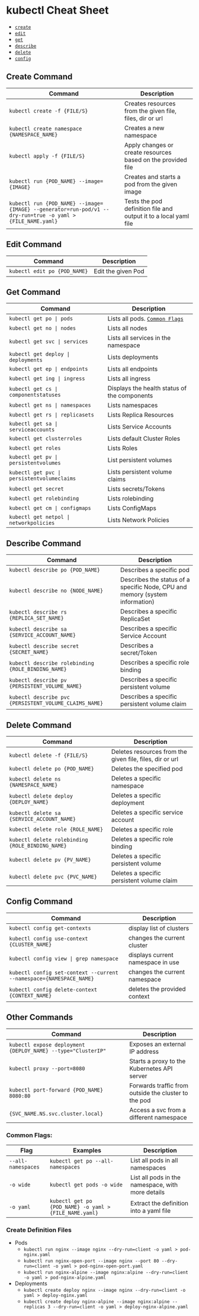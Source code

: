 # kubectl Cheat Sheet

- [`create`](#Create-Command)
- [`edit`](#Edit-Command)
- [`get`](#Get-Command)
- [`describe`](#Describe-Command)
- [`delete`](#Delete-Command)
- [`config`](#Config-Command)

## Create Command

| Command                                                                                                   | Description                                                      |
| --------------------------------------------------------------------------------------------------------- | ---------------------------------------------------------------- |
| `kubectl create -f {FILE/S}`                                                                              | Creates resources from the given file, files, dir or url         |
| `kubectl create namespace {NAMESPACE_NAME}`                                                               | Creates a new namespace                                          |
| `kubectl apply -f {FILE/S}`                                                                               | Apply changes or create resources based on the provided file     |
| `kubectl run {POD_NAME} --image={IMAGE}`                                                                  | Creates and starts a pod from the given image                    |
| `kubectl run {POD_NAME} --image={IMAGE} --generator=run-pod/v1 --dry-run=true -o yaml > {FILE_NAME.yaml}` | Tests the pod definition file and output it to a local yaml file |

## Edit Command

| Command                      | Description        |
| ---------------------------- | ------------------ |
| `kubectl edit po {POD_NAME}` | Edit the given Pod |

## Get Command

| Command                                     | Description                                     |
| ------------------------------------------- | ----------------------------------------------- |
| `kubectl get po \| pods`                    | Lists all pods. [`Common Flags`](#Common-Flags) |
| `kubectl get no \| nodes`                   | Lists all nodes                                 |
| `kubectl get svc \| services`               | Lists all services in the namespace             |
| `kubectl get deploy \| deployments`         | Lists deployments                               |
| `kubectl get ep \| endpoints`               | Lists all endpoints                             |
| `kubectl get ing \| ingress`                | Lists all ingress                               |
| `kubectl get cs \| componentstatuses`       | Displays the health status of the components    |
| `kubectl get ns \| namespaces`              | Lists namespaces                                |
| `kubectl get rs \| replicasets`             | Lists Replica Resources                         |
| `kubectl get sa \| serviceaccounts`         | Lists Service Accounts                          |
| `kubectl get clusterroles`                  | Lists default Cluster Roles                     |
| `kubectl get roles`                         | Lists Roles                                     |
| `kubectl get pv \| persistentvolumes`       | List persistent volumes                         |
| `kubectl get pvc \| persistentvolumeclaims` | Lists persistent volume claims                  |
| `kubectl get secret`                        | Lists secrets/Tokens                            |
| `kubectl get rolebinding`                   | Lists rolebinding                               |
| `kubectl get cm \| configmaps`              | Lists ConfigMaps                                |
| `kubectl get netpol \| networkpolicies`     | Lists Network Policies                          |

## Describe Command

| Command                                                | Description                                                                  |
| ------------------------------------------------------ | ---------------------------------------------------------------------------- |
| `kubectl describe po {POD_NAME}`                       | Describes a specific pod                                                     |
| `kubectl describe no {NODE_NAME}`                      | Describes the status of a specific Node, CPU and memory (system information) |
| `kubectl describe rs {REPLICA_SET_NAME}`               | Describes a specific ReplicaSet                                              |
| `kubectl describe sa {SERVICE_ACCOUNT_NAME}`           | Describes a specific Service Account                                         |
| `kubectl describe secret {SECRET_NAME}`                | Describes a secret/Token                                                     |
| `kubectl describe rolebinding {ROLE_BINDING_NAME}`     | Describes a specific role binding                                            |
| `kubectl describe pv {PERSISTENT_VOLUME_NAME}`         | Describes a specific persistent volume                                       |
| `kubectl describe pvc {PERSISTENT_VOLUME_CLAIMS_NAME}` | Describes a specific persistent volume claim                                 |

## Delete Command

| Command                                          | Description                                              |
| ------------------------------------------------ | -------------------------------------------------------- |
| `kubectl delete -f {FILE/S}`                     | Deletes resources from the given file, files, dir or url |
| `kubectl delete po {POD_NAME}`                   | Deletes the specified pod                                |
| `kubectl delete ns {NAMESPACE_NAME}`             | Deletes a specific namespace                             |
| `kubectl delete deploy {DEPLOY_NAME}`            | Deletes a specific deployment                            |
| `kubectl delete sa {SERVICE_ACCOUNT_NAME}`       | Deletes a specific service account                       |
| `kubectl delete role {ROLE_NAME}`                | Deletes a specific role                                  |
| `kubectl delete rolebinding {ROLE_BINDING_NAME}` | Deletes a specific role binding                          |
| `kubectl delete pv {PV_NAME}`                    | Deletes a specific persistent volume                     |
| `kubectl delete pvc {PVC_NAME}`                  | Deletes a specific persistent volume claim               |

## Config Command

| Command                                                             | Description                       |
| ------------------------------------------------------------------- | --------------------------------- |
| `kubectl config get-contexts`                                       | display list of clusters          |
| `kubectl config use-context {CLUSTER_NAME}`                         | changes the current cluster       |
| `kubectl config view \| grep namespace`                             | displays current namespace in use |
| `kubectl config set-context --current --namespace={NAMESPACE_NAME}` | changes the current namespace     |
| `kubectl config delete-context {CONTEXT_NAME}`                      | deletes the provided context      |

## Other Commands

| Command                                                      | Description                                          |
| ------------------------------------------------------------ | ---------------------------------------------------- |
| `kubectl expose deployment {DEPLOY_NAME} --type="ClusterIP"` | Exposes an external IP address                       |
| `kubectl proxy --port=8080`                                  | Starts a proxy to the Kubernetes API server          |
| `kubectl port-forward {POD_NAME} 8080:80`                    | Forwards traffic from outside the cluster to the pod |
| `{SVC_NAME.NS.svc.cluster.local}`                            | Access a svc from a different namespace              |

### Common Flags:

| Flag               | Examples                                               | Description                                       |
| ------------------ | ------------------------------------------------------ | ------------------------------------------------- |
| `--all-namespaces` | `kubectl get po --all-namespaces`                      | List all pods in all namespaces                   |
| `-o wide`          | `kubectl get pods -o wide`                             | List all pods in the namespace, with more details |
| `-o yaml`          | `kubectl get po {POD_NAME} -o yaml > {FILE_NAME.yaml}` | Extract the definition into a yaml file           |

### Create Definition Files

- Pods
  - `kubectl run nginx --image nginx --dry-run=client -o yaml > pod-nginx.yaml`
  - `kubectl run nginx-open-port --image nginx --port 80 --dry-run=client -o yaml > pod-nginx-open-port.yaml`
  - `kubectl run nginx-alpine --image nginx:alpine --dry-run=client -o yaml > pod-nginx-alpine.yaml`
- Deployments
  - `kubectl create deploy nginx --image nginx --dry-run=client -o yaml > deploy-nginx.yaml`
  - `kubectl create deploy nginx-alpine --image nginx:alpine --replicas 3 --dry-run=client -o yaml > deploy-nginx-alpine.yaml`
